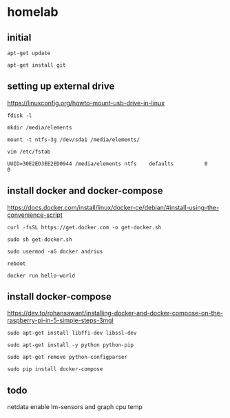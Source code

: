# homelab

## initial
`apt-get update`

`apt-get install git`

## setting up external drive
https://linuxconfig.org/howto-mount-usb-drive-in-linux

`fdisk -l`

`mkdir /media/elements`

`mount -t ntfs-3g /dev/sda1 /media/elements/`

`vim /etc/fstab`

`UUID=30E2ED3EE2ED0944 /media/elements ntfs    defaults          0       0`

## install docker and docker-compose
https://docs.docker.com/install/linux/docker-ce/debian/#install-using-the-convenience-script

`curl -fsSL https://get.docker.com -o get-docker.sh`

`sudo sh get-docker.sh`

`sudo usermod -aG docker andrius`

`reboot`

`docker run hello-world`

## install docker-compose
https://dev.to/rohansawant/installing-docker-and-docker-compose-on-the-raspberry-pi-in-5-simple-steps-3mgl

`sudo apt-get install libffi-dev libssl-dev`

`sudo apt-get install -y python python-pip`

`sudo apt-get remove python-configparser`

`sudo pip install docker-compose`

## todo

netdata enable lm-sensors and graph cpu temp

